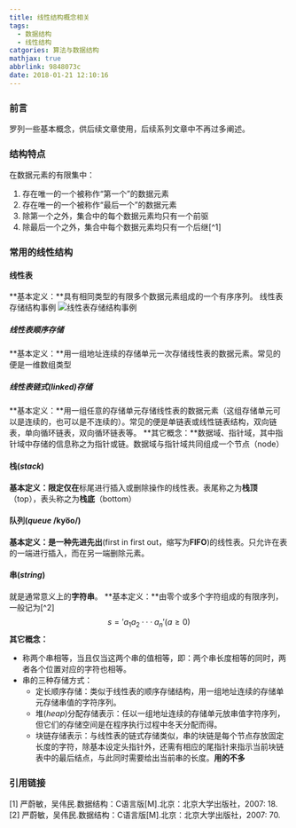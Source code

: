 ```yaml
---
title: 线性结构概念相关
tags:
  - 数据结构
  - 线性结构
catgories: 算法与数据结构
mathjax: true
abbrlink: 9848073c
date: 2018-01-21 12:10:16
---
```


### 前言
罗列一些基本概念，供后续文章使用，后续系列文章中不再过多阐述。

### 结构特点
在数据元素的有限集中：
1. 存在唯一的一个被称作“第一个”的数据元素
2. 存在唯一的一个被称作“最后一个”的数据元素
3. 除第一个之外，集合中的每个数据元素均只有一个前驱
4. 除最后一个之外，集合中每个数据元素均只有一个后继[^1]
<!-- more -->

### 常用的线性结构
#### 线性表
**基本定义：**具有相同类型的有限多个数据元素组成的一个有序序列。
线性表存储结构事例
![线性表存储结构事例](linear-strcture-storage-sample.jpg)

##### 线性表顺序存储
**基本定义：**用一组地址连续的存储单元一次存储线性表的数据元素。常见的便是一维数组类型
##### 线性表链式(*linked*)存储
**基本定义：**用一组任意的存储单元存储线性表的数据元素（这组存储单元可以是连续的，也可以是不连续的）。常见的便是单链表或线性链表结构，双向链表，单向循环链表，双向循环链表等。
**其它概念：**数据域、指针域，其中指针域中存储的信息称之为指针或链。数据域与指针域共同组成一个节点（node）
#### 栈(*stack*)
**基本定义：**限定**仅在**标尾进行插入或删除操作的线性表。表尾称之为**栈顶**（top），表头称之为**栈底**（bottom）
#### 队列(*queue* /kyo͞o/)
**基本定义：**是一种**先进先出**(first in first out，缩写为**FIFO**)的线性表。只允许在表的一端进行插入，而在另一端删除元素。
#### 串(*string*)
就是通常意义上的**字符串**。
**基本定义：**由零个或多个字符组成的有限序列，一般记为[^2]
$$
s = 'a_1a_2···a_n' (a\geq0)
$$
**其它概念：**
 - 称两个串相等，当且仅当这两个串的值相等，即：两个串长度相等的同时，两者各个位置对应的字符也相等。
 - 串的三种存储方式：
     + 定长顺序存储：类似于线性表的顺序存储结构，用一组地址连续的存储单元存储串值的字符序列。
     + 堆(*heap*)分配存储表示：任以一组地址连续的存储单元放串值字符序列，但它们的存储空间是在程序执行过程中冬天分配而得。
     + 块链存储表示：与线性表的链式存储类似，串的块链是每个节点存放固定长度的字符，除基本设定头指针外，还需有相应的尾指针来指示当前块链表中的最后结点，与此同时需要给出当前串的长度。**用的不多**

### 引用链接
[1] 严蔚敏，吴伟民.数据结构：C语言版[M].北京：北京大学出版社，2007: 18.
[2] 严蔚敏，吴伟民.数据结构：C语言版[M].北京：北京大学出版社，2007: 70.
